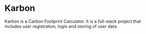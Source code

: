 # Karbon
Karbon is a Carbon Footprint Calculator. It is a full-stack project that includes user registration, login and storing of user data.  
